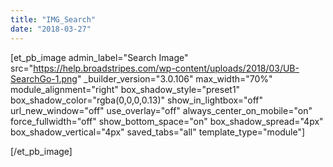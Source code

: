 ```yaml
---
title: "IMG_Search"
date: "2018-03-27"
---
```


\[et\_pb\_image admin\_label="Search Image" src="https://help.broadstripes.com/wp-content/uploads/2018/03/UB-SearchGo-1.png" \_builder\_version="3.0.106" max\_width="70%" module\_alignment="right" box\_shadow\_style="preset1" box\_shadow\_color="rgba(0,0,0,0.13)" show\_in\_lightbox="off" url\_new\_window="off" use\_overlay="off" always\_center\_on\_mobile="on" force\_fullwidth="off" show\_bottom\_space="on" box\_shadow\_spread="4px" box\_shadow\_vertical="4px" saved\_tabs="all" template\_type="module"\]

\[/et\_pb\_image\]
